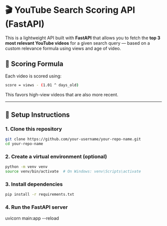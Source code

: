 # 🎬 YouTube Search Scoring API (FastAPI)

This is a lightweight API built with **FastAPI** that allows you to fetch the **top 3 most relevant YouTube videos** for a given search query — based on a custom relevance formula using views and age of video.

## 🧠 Scoring Formula

Each video is scored using:

```bash
score = views - (1.01 ^ days_old)
```

This favors high-view videos that are also more recent.

---

## 🔧 Setup Instructions

### 1. Clone this repository

```bash
git clone https://github.com/your-username/your-repo-name.git
cd your-repo-name
```

### 2. Create a virtual environment (optional)

```bash
python -m venv venv
source venv/bin/activate  # On Windows: venv\Scripts\activate
```

### 3. Install dependencies

```bash
pip install -r requirements.txt
```

### 4. Run the FastAPI server

uvicorn main:app --reload
